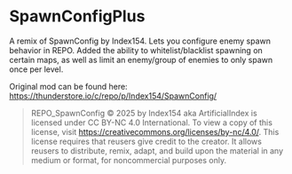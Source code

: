 # SpawnConfigPlus
A remix of SpawnConfig by Index154. Lets you configure enemy spawn behavior in REPO.
Added the ability to whitelist/blacklist spawning on certain maps, as well as limit
an enemy/group of enemies to only spawn once per level.

Original mod can be found here: https://thunderstore.io/c/repo/p/Index154/SpawnConfig/

> REPO_SpawnConfig © 2025 by Index154 aka ArtificialIndex is licensed under CC BY-NC 4.0 International. To view a copy of this license, visit https://creativecommons.org/licenses/by-nc/4.0/. This license requires that reusers give credit to the creator. It allows reusers to distribute, remix, adapt, and build upon the material in any medium or format, for noncommercial purposes only.